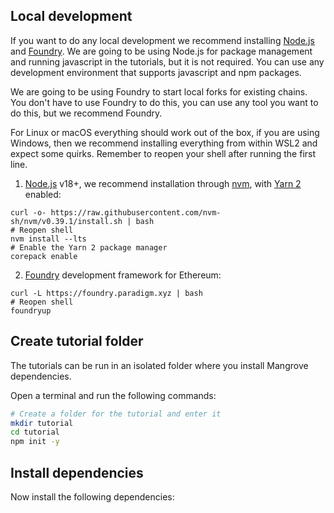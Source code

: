 ## Local development

If you want to do any local development we recommend installing [Node.js](https://nodejs.org/en/) and [Foundry](https://book.getfoundry.sh/getting-started/installation.html).
We are going to be using Node.js for package management and running javascript in the tutorials, but it is not required. You can use any development environment that supports javascript and npm packages.

We are going to be using Foundry to start local forks for existing chains. You don't have to use Foundry to do this, you can use any tool you want to do this, but we recommend Foundry.

For Linux or macOS everything should work out of the box, if you are using Windows, then we recommend installing everything from within WSL2 and expect some quirks.
Remember to reopen your shell after running the first line.

1. [Node.js](https://nodejs.org/en/) v18+, we recommend installation through [nvm](https://github.com/nvm-sh/nvm#installing-and-updating), with [Yarn 2](https://yarnpkg.com/getting-started/install) enabled:

```shell
curl -o- https://raw.githubusercontent.com/nvm-sh/nvm/v0.39.1/install.sh | bash
# Reopen shell
nvm install --lts
# Enable the Yarn 2 package manager
corepack enable
```

2. [Foundry](https://book.getfoundry.sh/getting-started/installation.html) development framework for Ethereum:

```shell
curl -L https://foundry.paradigm.xyz | bash
# Reopen shell
foundryup
```

## Create tutorial folder

The tutorials can be run in an isolated folder where you install Mangrove dependencies.

Open a terminal and run the following commands:

```bash
# Create a folder for the tutorial and enter it
mkdir tutorial
cd tutorial
npm init -y
```

## Install dependencies

Now install the following dependencies:
